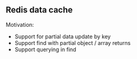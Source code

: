 Redis data cache
---

Motivation:
- Support for partial data update by key
- Support find with partial object / array returns
- Support querying in find
